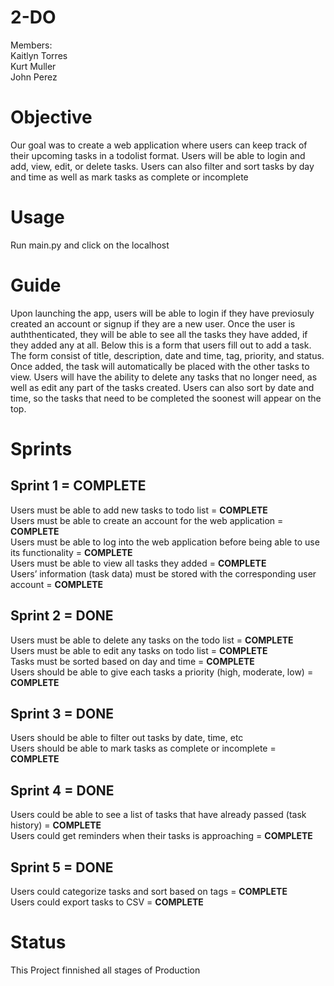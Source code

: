 # 2-DO

Members:<br />
Kaitlyn Torres <br />
Kurt Muller<br />
John Perez

# Objective
Our goal was to create a web application where users can keep track of their upcoming tasks in a todolist format. Users will be able to login and add, view, edit, or delete tasks.
Users can also filter and sort tasks by day and time as well as mark tasks as complete or incomplete

# Usage
Run main.py and click on the localhost

# Guide
Upon launching the app, users will be able to login if they have previosuly created an account or signup if they are a new user. Once the user is auththenticated, they will be able to see all the tasks they
have added, if they added any at all. Below this is a form that users fill out to add a task. The form consist of title, description, date and time, tag, priority, and status. Once added, the task will automatically be placed
with the other tasks to view. Users will have the ability to delete any tasks that no longer need, as well as edit any part of the tasks created. Users can also sort by date and time, so the tasks that need to be completed the soonest will appear on the top.


# Sprints
## Sprint 1 = COMPLETE
Users must be able to add new tasks to todo list = <b>COMPLETE</b> <br />
Users must be able to create an account for the web application = <b>COMPLETE</b><br />
Users must be able to log into the web application before being able to use its functionality = <b>COMPLETE</b> <br />
Users must be able to view all tasks they added = <b>COMPLETE</b> <br />
Users’ information (task data) must be stored with the corresponding user account = <b>COMPLETE</b>

## Sprint 2 = DONE
Users must be able to delete any tasks on the todo list = <b>COMPLETE</b> <br />
Users must be able to edit any tasks on todo list = <b>COMPLETE</b> <br />
Tasks must be sorted based on day and time = <b>COMPLETE</b> <br />
Users should be able to give each tasks a priority  (high, moderate, low) = <b>COMPLETE</b>

## Sprint 3 = DONE
Users should be able to filter out tasks by date, time, etc <br />
Users should be able to mark tasks as complete or incomplete  = <b>COMPLETE</b> <br />

## Sprint 4 = DONE
Users could be able to see a list of tasks that have already passed (task history) = <b>COMPLETE</b> <br />
Users could get reminders when their tasks is approaching = <b>COMPLETE</b><br />


## Sprint 5 = DONE
Users could categorize tasks and sort based on tags = <b>COMPLETE</b> <br />
Users could export tasks to CSV  = <b>COMPLETE</b><br />

# Status
This Project finnished all stages of Production
